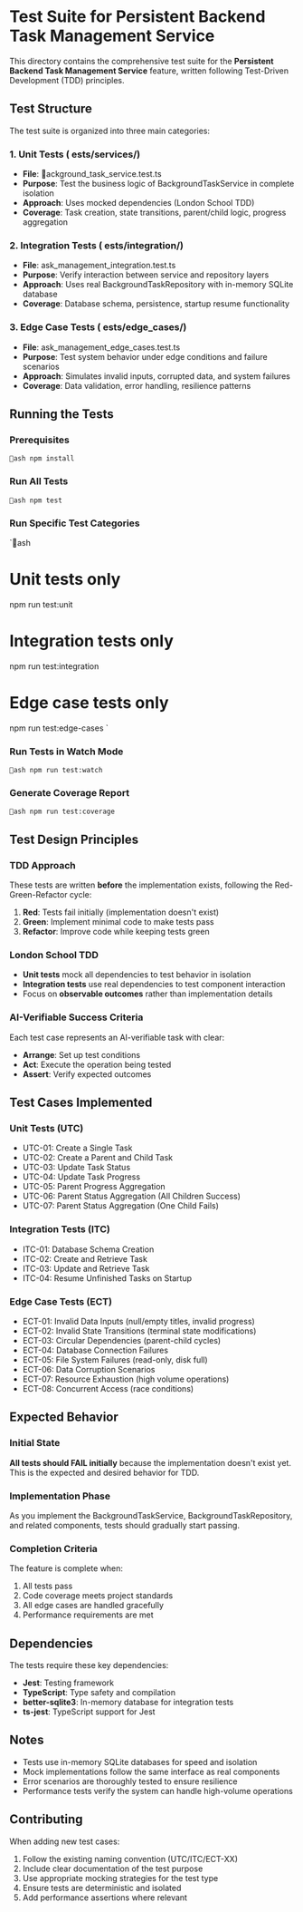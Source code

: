 ﻿# Test Suite for Persistent Backend Task Management Service

This directory contains the comprehensive test suite for the **Persistent Backend Task Management Service** feature, written following Test-Driven Development (TDD) principles.

## Test Structure

The test suite is organized into three main categories:

### 1. Unit Tests (	ests/services/)
- **File**: ackground_task_service.test.ts
- **Purpose**: Test the business logic of BackgroundTaskService in complete isolation
- **Approach**: Uses mocked dependencies (London School TDD)
- **Coverage**: Task creation, state transitions, parent/child logic, progress aggregation

### 2. Integration Tests (	ests/integration/)
- **File**: 	ask_management_integration.test.ts
- **Purpose**: Verify interaction between service and repository layers
- **Approach**: Uses real BackgroundTaskRepository with in-memory SQLite database
- **Coverage**: Database schema, persistence, startup resume functionality

### 3. Edge Case Tests (	ests/edge_cases/)
- **File**: 	ask_management_edge_cases.test.ts
- **Purpose**: Test system behavior under edge conditions and failure scenarios
- **Approach**: Simulates invalid inputs, corrupted data, and system failures
- **Coverage**: Data validation, error handling, resilience patterns

## Running the Tests

### Prerequisites
`ash
npm install
`

### Run All Tests
`ash
npm test
`

### Run Specific Test Categories
`ash
# Unit tests only
npm run test:unit

# Integration tests only
npm run test:integration

# Edge case tests only
npm run test:edge-cases
`

### Run Tests in Watch Mode
`ash
npm run test:watch
`

### Generate Coverage Report
`ash
npm run test:coverage
`

## Test Design Principles

### TDD Approach
These tests are written **before** the implementation exists, following the Red-Green-Refactor cycle:
1. **Red**: Tests fail initially (implementation doesn't exist)
2. **Green**: Implement minimal code to make tests pass
3. **Refactor**: Improve code while keeping tests green

### London School TDD
- **Unit tests** mock all dependencies to test behavior in isolation
- **Integration tests** use real dependencies to test component interaction
- Focus on **observable outcomes** rather than implementation details

### AI-Verifiable Success Criteria
Each test case represents an AI-verifiable task with clear:
- **Arrange**: Set up test conditions
- **Act**: Execute the operation being tested
- **Assert**: Verify expected outcomes

## Test Cases Implemented

### Unit Tests (UTC)
- UTC-01: Create a Single Task
- UTC-02: Create a Parent and Child Task
- UTC-03: Update Task Status
- UTC-04: Update Task Progress
- UTC-05: Parent Progress Aggregation
- UTC-06: Parent Status Aggregation (All Children Success)
- UTC-07: Parent Status Aggregation (One Child Fails)

### Integration Tests (ITC)
- ITC-01: Database Schema Creation
- ITC-02: Create and Retrieve Task
- ITC-03: Update and Retrieve Task
- ITC-04: Resume Unfinished Tasks on Startup

### Edge Case Tests (ECT)
- ECT-01: Invalid Data Inputs (null/empty titles, invalid progress)
- ECT-02: Invalid State Transitions (terminal state modifications)
- ECT-03: Circular Dependencies (parent-child cycles)
- ECT-04: Database Connection Failures
- ECT-05: File System Failures (read-only, disk full)
- ECT-06: Data Corruption Scenarios
- ECT-07: Resource Exhaustion (high volume operations)
- ECT-08: Concurrent Access (race conditions)

## Expected Behavior

### Initial State
**All tests should FAIL initially** because the implementation doesn't exist yet. This is the expected and desired behavior for TDD.

### Implementation Phase
As you implement the BackgroundTaskService, BackgroundTaskRepository, and related components, tests should gradually start passing.

### Completion Criteria
The feature is complete when:
1. All tests pass
2. Code coverage meets project standards
3. All edge cases are handled gracefully
4. Performance requirements are met

## Dependencies

The tests require these key dependencies:
- **Jest**: Testing framework
- **TypeScript**: Type safety and compilation
- **better-sqlite3**: In-memory database for integration tests
- **ts-jest**: TypeScript support for Jest

## Notes

- Tests use in-memory SQLite databases for speed and isolation
- Mock implementations follow the same interface as real components
- Error scenarios are thoroughly tested to ensure resilience
- Performance tests verify the system can handle high-volume operations

## Contributing

When adding new test cases:
1. Follow the existing naming convention (UTC/ITC/ECT-XX)
2. Include clear documentation of the test purpose
3. Use appropriate mocking strategies for the test type
4. Ensure tests are deterministic and isolated
5. Add performance assertions where relevant
